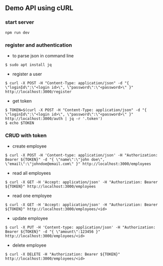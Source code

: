 ## Demo API using cURL

### start server

```
npm run dev
```

### register and authentication

- to parse json in command line
```
$ sudo apt install jq
```

- register a user
```
$ curl -X POST -H "Content-Type: application/json" -d "{ \"loginId\":\"<login id>\", \"password\":\"<password>\" }" http://localhost:3000/register
```

- get token
```
$ TOKEN=$(curl -X POST -H "Content-Type: application/json" -d "{ \"loginId\":\"<login id>\", \"password\":\"<password>\" }" http://localhost:3000/auth | jq -r '.token')
$ echo $TOKEN
```

### CRUD with token

- create employee
```
$ curl -X POST -H 'Content-type: application/json' -H "Authorization: Bearer ${TOKEN}" -d "{ \"name\":\"john doe\", \"email\":\"johndoe@email.com\" }" http://localhost:3000/employees
```

- read all employees
```
$ curl -X GET -H 'Accept: application/json' -H "Authorization: Bearer ${TOKEN}" http://localhost:3000/employees
```

- read one employee
```
$ curl -X GET -H 'Accept: application/json' -H "Authorization: Bearer ${TOKEN}" http://localhost:3000/employees/<id>
```

- update employee
```
$ curl -X PUT -H 'Content-type: application/json' -H "Authorization: Bearer ${TOKEN}" -d "{ \"amount\":123456 }" http://localhost:3000/employees/<id>
```

- delete employee
```
$ curl -X DELETE -H "Authorization: Bearer ${TOKEN}" http://localhost:3000/employees/<id>
```